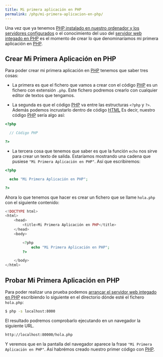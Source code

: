 ```yaml
---
title: Mi primera aplicación en PHP
permalink: /php/mi-primera-aplicacion-en-php/
---
```


Una vez que ya tenemos [PHP instalado en nuestro ordenador y los servidores configurados][InstallPHP] o el conocimiento del uso del [servidor web integado en PHP][PHPServidorWeb] es el momento de crear lo que denominaríamos mi primera aplicación en [PHP][PHP].

## Crear Mi Primera Aplicación en PHP

Para poder crear mi primera aplicación en [PHP][PHP] tenemos que saber tres cosas:

* La primera es que el fichero que vamos a crear con el código [PHP][PHP] es un fichero con extensión `.php`. Este fichero podremos crearlo con cualquier editor de textos que tengamos.

* La segunda es que el código [PHP][PHP] va entre las estructuras `<?php` y `?>`. Además podemos incrustarlo dentro de código [HTML][HTML] Es decir, nuestro código [PHP][PHP] sería algo así:

~~~php
<?php

  // Código PHP

?>
~~~

* La tercera cosa que tenemos que saber es que la función `echo` nos sirve para crear un texto de salida. Estaríamos mostrando una cadena que pusiese `"Mi Primera Aplicación en PHP"`. Así que escribiremos:

~~~php
<?php

  echo "Mi Primera Aplicación en PHP";

?>
~~~

Ahora lo que tenemos que hacer es crear un fichero que se llame `hola.php` con el siguiente contenido:

~~~php
<!DOCTYPE html>
<html>
    <head>
        <title>Mi Primera Aplicación en PHP</title>
    </head>
    <body>

        <?php
            echo "Mi Primera Aplicación en PHP";
        ?>

    </body>
</html>
~~~

## Probar Mi Primera Aplicación en PHP

Para poder realizar una prueba podemos [arrancar el servidor web integado en PHP][PHPServidorWeb] escribiendo lo siguiente en el directorio dónde esté el fichero `hola.php`:

~~~sh
$ php -s localhost:8000
~~~

El resultado podremos comprobarlo ejecutando en un navegador la siguiente URL.

~~~sh
http://localhost:80000/hola.php
~~~~

Y veremos que en la pantalla del navegador aparece la frase `"Mi Primera Aplicación en PHP"`. Así habrémos creado nuestro primer código con [PHP][PHP].

[PHP]: {{site.url}}/php/
[PHPServidorWeb]: {{site.url}}/php/instalar-php/
[InstallPHP]: {{site.url}}/php/servidor-web-integrado-en-php/
[HTML]: {{site.url}}/html/